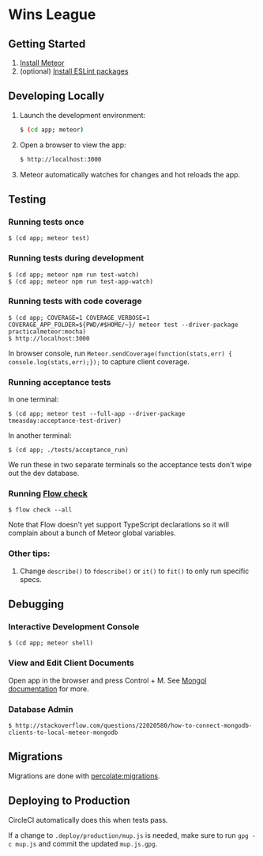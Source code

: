 # Wins League

## Getting Started

1. [Install Meteor](https://www.meteor.com/install)
2. (optional) [Install ESLint packages](https://www.npmjs.com/package/eslint-config-airbnb)


## Developing Locally

1. Launch the development environment:

    ```bash
    $ (cd app; meteor)
    ```

2. Open a browser to view the app:

    ```bash
    $ http://localhost:3000
    ```

3. Meteor automatically watches for changes and hot reloads the app.


## Testing

### Running tests once

```
$ (cd app; meteor test)
```

### Running tests during development

```
$ (cd app; meteor npm run test-watch)
$ (cd app; meteor npm run test-app-watch)
```

### Running tests with code coverage

```
$ (cd app; COVERAGE=1 COVERAGE_VERBOSE=1 COVERAGE_APP_FOLDER=${PWD/#$HOME/~}/ meteor test --driver-package practicalmeteor:mocha)
$ http://localhost:3000
```

In browser console, run `Meteor.sendCoverage(function(stats,err) { console.log(stats,err);});` to capture client coverage.

### Running acceptance tests

In one terminal:
```
$ (cd app; meteor test --full-app --driver-package tmeasday:acceptance-test-driver)
```

In another terminal:
```
$ (cd app; ./tests/acceptance_run)
```

We run these in two separate terminals so the acceptance tests don't wipe out the dev database.

### Running [Flow check](http://flowtype.org)

```
$ flow check --all
```

Note that Flow doesn't yet support TypeScript declarations so it will complain about a bunch of Meteor global variables.

### Other tips:

1. Change `describe()` to `fdescribe()` or `it()` to `fit()` to only run specific specs.


## Debugging

### Interactive Development Console

```
$ (cd app; meteor shell)
```

### View and Edit Client Documents

Open app in the browser and press Control + M. See [Mongol documentation](https://github.com/msavin/Mongol) for more.

### Database Admin

```
$ http://stackoverflow.com/questions/22020580/how-to-connect-mongodb-clients-to-local-meteor-mongodb
```


## Migrations

Migrations are done with [percolate:migrations](https://github.com/percolatestudio/meteor-migrations).


## Deploying to Production

CircleCI automatically does this when tests pass.

If a change to `.deploy/production/mup.js` is needed, make sure to run `gpg -c mup.js` and commit the updated `mup.js.gpg`.
